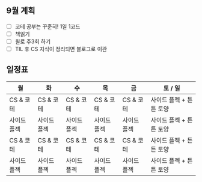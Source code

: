 ## 9월 계획

- [ ] 코테 공부는 꾸준히! 1일 1코드
- [ ] 책읽기
- [ ] 윌로 주3회 하기
- [ ] TIL 후 CS 지식이 정리되면 블로그로 이관

## 일정표

| 월          | 화          | 수          | 목          | 금          | 토 / 일                 |
| ----------- | ----------- | ----------- | ----------- | ----------- | ----------------------- |
| CS & 코테   | CS & 코테   | CS & 코테   | CS & 코테   | CS & 코테   | 사이드 플젝 + 튼튼 토양 |
| 사이드 플젝 | 사이드 플젝 | 사이드 플젝 | 사이드 플젝 | 사이드 플젝 | 사이드 플젝 + 튼튼 토양 |
| CS & 코테   | CS & 코테   | CS & 코테   | CS & 코테   | CS & 코테   | 사이드 플젝 + 튼튼 토양 |
| 사이드 플젝 | 사이드 플젝 | 사이드 플젝 | 사이드 플젝 | 사이드 플젝 | 사이드 플젝 + 튼튼 토양 |
